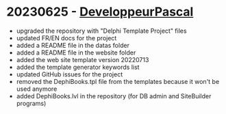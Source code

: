 # 20230625 - [DeveloppeurPascal](https://github.com/DeveloppeurPascal)

* upgraded the repository with "Delphi Template Project" files
* updated FR/EN docs for the project
* added a README file in the datas folder
* added a README file in the website folder
* added the web site template version 20220713
* added the template generator keywords list
* updated GitHub issues for the project
* removed the DephiBooks.tpl file from the templates because it won't be used anymore
* added DephiBooks.lvl in the repository (for DB admin and SiteBuilder programs)

